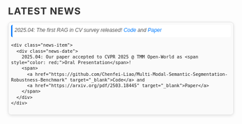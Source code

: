 <html lang="en">
<head>
  <meta charset="UTF-8">
  <meta name="viewport" content="width=device-width, initial-scale=1.0">
  <style>
    /* Container styles */
    .news-container {
      width: 100%;
      max-height: 200px; /* 高度减半 */
      overflow-y: auto;
      border: 1px solid #e0e0e0;
      border-radius: 8px; /* 圆角减小 */
      padding: 6px; /* 内边距减小 */
      font-family: 'Arial', sans-serif;
      font-size: 12px; /* 只减小新闻容器内的字体 */
      line-height: 1.3; /* 行高减小 */
      background-color: #fafafa;
      box-shadow: 0px 2px 6px rgba(0, 0, 0, 0.1); /* 阴影减小 */
    }

    /* Hover effect for container */
    .news-container:hover {
      border-color: #007bff;
      box-shadow: 0px 2px 8px rgba(0, 123, 255, 0.2);
    }

    /* News item styles */
    .news-item {
      margin-bottom: 4px; /* 间距减小 */
      padding: 5px; /* 内边距减小 */
      background-color: #ffffff;
      border-left: 3px solid #007bff; /* 边框减小 */
      border-radius: 4px; /* 圆角减小 */
      transition: all 0.2s ease;
      cursor: pointer;
    }

    /* Hover effect for news item */
    .news-item:hover {
      background-color: #e0f7fa;
      transform: translateX(3px);
    }

    /* Date styling - 继承容器字体大小 */
    .news-date {
      font-style: italic;
      color: #555;
      margin-bottom: 3px;
    }

    /* Header styles - 保持原始大小 */
    h3 {
      font-size: 22px;
      color: #333;
      font-weight: bold;
      margin-bottom: 12px;
      text-transform: uppercase;
      letter-spacing: 1px;
    }

    /* Link styles - 保持原始大小 */
    a {
      color: #007bff;
      text-decoration: none;
      transition: color 0.2s ease;
      font-size: inherit; /* 继承父元素字体大小 */
    }

    a:hover {
      color: #0056b3;
    }
  </style>
</head>
<body>

  <h3>Latest News</h3>
  <div class="news-container">
    <div class="news-item">
      <div class="news-date">
        2025.04: The first RAG in CV survey released!
        <span>
          <a href="https://github.com/zhengxuJosh/Awesome-RAG-Vision" target="_blank">Code</a> and 
          <a href="https://arxiv.org/pdf/2503.18016" target="_blank">Paper</a>
        </span>
      </div>
    </div>

    <div class="news-item">
      <div class="news-date">
        2025.04: Our paper accepted to CVPR 2025 @ TMM Open-World as <span style="color: red;">Oral Presentation</span>!
        <span>
          <a href="https://github.com/Chenfei-Liao/Multi-Modal-Semantic-Segmentation-Robustness-Benchmark" target="_blank">Code</a> and 
          <a href="https://arxiv.org/pdf/2503.18445" target="_blank">Paper</a>
        </span>
      </div>
    </div>


    <div class="news-item">
      <div class="news-date">
        2025.02: Visit INSAIT as a Resident Doctoral Researcher! 
        <a href="https://www.linkedin.com/posts/insaitinstitute_insait-ai-computervision-activity-7297518558874406912-c9PO?utm_source=share&utm_medium=member_desktop&rcm=ACoAAEnD3sQBGae5cdlTD6ToV59qsKz7e_q4uk8" target="_blank">LinkedIn</a>
      </div>
    </div>

    <div class="news-item">
      <div class="news-date">2025.01: Successfully passed PhD Qualifying Examination!</div>
    </div>

    <div class="news-item">
      <div class="news-date">2024.12: Invited as an <strong>Area Chair</strong> of PDLM @ <strong>AAAI 2025</strong>.</div>
    </div>

    <div class="news-item">
      <div class="news-date">2024.10: One paper accepted to <strong>IEEE TPAMI</strong></div>
    </div>

    <div class="news-item">
      <div class="news-date">2024.10: Oral presentation @ <strong>ECCV 2024</strong> Oral Session 5A: Segmentation 
        <a href="https://eccv.ecva.net/virtual/2024/session/103" target="_blank">[video]</a>
      </div>
    </div>

    <div class="news-item">
      <div class="news-date">2024.09: One paper accepted to <strong>Pattern Recognition</strong></div>
    </div>

    <div class="news-item">
      <div class="news-date">2024.07: Three papers (one <strong>Oral (1.5%)</strong>) accepted to <strong>ECCV 2024</strong></div>
    </div>

    <div class="news-item">
      <div class="news-date">2024.03: One paper accepted to <strong>IEEE CAI 2024</strong></div>
    </div>

    <div class="news-item">
      <div class="news-date">2024.03: One paper accepted to <strong>Pattern Recognition</strong></div>
    </div>

    <div class="news-item">
      <div class="news-date">2024.03: Five papers (one <strong>Highlight (2.8%)</strong>) accepted to <strong>CVPR 2024</strong></div>
    </div>

    <div class="news-item">
      <div class="news-date">2024.02: Two papers accepted to <strong>ICRA 2024</strong></div>
    </div>

    <div class="news-item">
      <div class="news-date">2023.07: Two papers accepted to <strong>ICCV 2023</strong></div>
    </div>

    <div class="news-item">
      <div class="news-date">2023.03: One paper accepted to <strong>CVPR 2023</strong></div>
    </div>
  </div>

</body>
</html>
